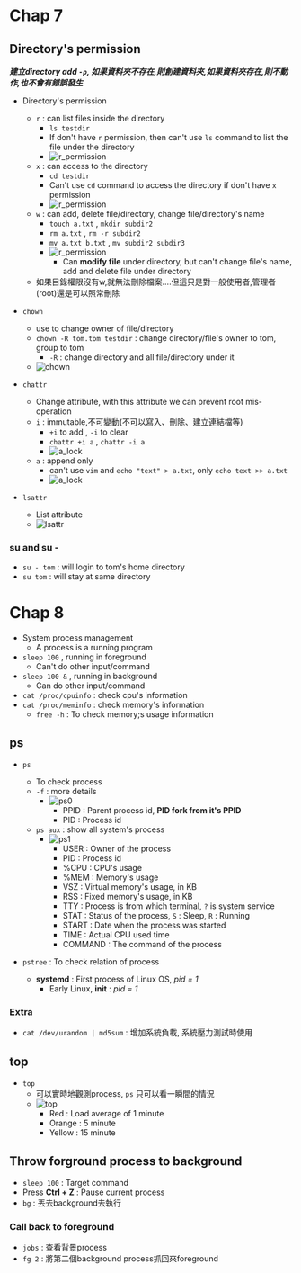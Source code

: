 # **Chap 7**
## **Directory's permission**

_**建立directory add `-p`, 如果資料夾不存在,則創建資料夾,如果資料夾存在,則不動作,也不會有錯誤發生**_

- Directory's permission
	- `r` : can list files inside the directory
		- `ls testdir`
        - If don't have `r` permission, then can't use `ls` command to list the file under the directory
        - ![r_permission](Images/W14_r_permission.png)
	- `x` : can access to the directory
		- `cd testdir`
        - Can't use `cd` command to access the directory if don't have `x` permission
        - ![r_permission](Images/W14_x_permission.png)
	- `w` : can add, delete file/directory, change file/directory's name
		- `touch a.txt` , `mkdir subdir2`
		- `rm a.txt` , `rm -r subdir2`
		- `mv a.txt b.txt` , `mv subdir2 subdir3`
        - ![r_permission](Images/W14_w_permission.png)
            - Can **modify file** under directory, but can't change file's name, add and delete file under directory 
	- 如果目錄權限沒有w,就無法刪除檔案....但這只是對一般使用者,管理者(root)還是可以照常刪除

- `chown`
    - use to change owner of file/directory
	- `chown -R tom.tom testdir` : change directory/file's owner to tom, group to tom
        - `-R` : change directory and all file/directory under it
    - ![chown](Images/W14_chown.png)

- `chattr`
	- Change attribute, with this attribute we can prevent root mis-operation 
	- `i` : immutable,不可變動(不可以寫入、刪除、建立連結檔等)
		- `+i` to add , `-i` to clear 
		- `chattr +i a` , `chattr -i a`
        - ![a_lock](Images/W14_i_lock.png)
	- `a` : append only
		- can't use `vim` and `echo "text" > a.txt`, only `echo text >> a.txt`
        - ![a_lock](Images/W14_a_lock.png)
	
- `lsattr`
	- List attribute
    - ![lsattr](Images/W14_lsattr.png)

### **su and su -**
- `su - tom` : will login to tom's home directory
- `su tom` : will stay at same directory

# **Chap 8**
- System process management
    - A process is a running program
- `sleep 100` , running in foreground 
    - Can't do other input/command
- `sleep 100 &` , running in background
    - Can do other input/command
- `cat /proc/cpuinfo` : check cpu's information
- `cat /proc/meminfo` : check memory's information
    - `free -h` : To check memory;s usage information

## **ps**
- `ps`
	- To check process
	- `-f` : more details
	    - ![ps0](Images/W14_ps0.png)
            - PPID : Parent process id, **PID fork from it's PPID**
            - PID : Process id
	- `ps aux` : show all system's process
        - ![ps1](Images/W14_ps1.png)
            - USER : Owner of the process
            - PID : Process id 
            - %CPU : CPU's usage
            - %MEM : Memory's usage
            - VSZ : Virtual memory's usage, in KB
            - RSS : Fixed memory's usage, in KB
            - TTY : Process is from which terminal, `?` is system service
            - STAT : Status of the process, `S` : Sleep, `R` : Running
            - START : Date when the process was started
            - TIME : Actual CPU used time
            - COMMAND : The command of the process

- `pstree` : To check relation of process
    - **systemd** : First process of Linux OS, _pid = 1_
        - Early Linux, **init** : _pid = 1_
### **Extra**
- `cat /dev/urandom | md5sum` : 增加系統負載, 系統壓力測試時使用

## **top**
- `top`
    - 可以實時地觀測process, `ps` 只可以看一瞬間的情況
    - ![top](Images/W14_top.png)
        - Red : Load average of 1 minute
        - Orange : 5 minute
        - Yellow : 15 minute
## **Throw forground process to background**
- `sleep 100` : Target command
- Press **Ctrl + Z** : Pause current process
- `bg` : 丟去background去執行
### **Call back to foreground**
- `jobs` : 查看背景process
- `fg 2` : 將第二個background process抓回來foreground